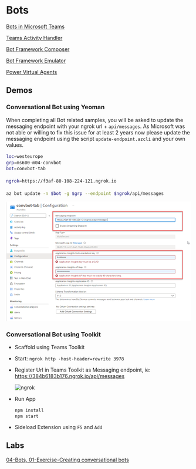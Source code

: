 # Bots

[Bots in Microsoft Teams](https://docs.microsoft.com/en-us/microsoftteams/platform/bots/what-are-bots)

[Teams Activity Handler](https://docs.microsoft.com/en-us/microsoftteams/platform/bots/bot-basics?tabs=csharp)

[Bot Framework Composer](https://docs.microsoft.com/en-us/composer/introduction)

[Bot Framework Emulator](https://github.com/Microsoft/BotFramework-Emulator/releases)

[Power Virtual Agents](https://docs.microsoft.com/en-us/power-virtual-agents/fundamentals-what-is-power-virtual-agents)

## Demos

### Conversational Bot using Yeoman

When completing all Bot related samples, you will be asked to update the messaging endpoint with your ngrok url + `api/messages`. As Microsoft was not able or willing to fix this issue for at least 2 years now please update the messaging endpoint using the script `update-endpoint.azcli` and your own values. 

```bash
loc=westeurope
grp=ms600-m04-convbot
bot=convbot-tab

ngrok=https://f3af-80-108-224-121.ngrok.io

az bot update -n $bot -g $grp --endpoint $ngrok/api/messages
```

![ai-bug.png](_images/ai-bug.png)

### Conversational Bot using Toolkit

-   Scaffold using Teams Toolkit
-   Start: `ngrok http -host-header=rewrite 3978`
-   Register Url in Teams Toolkit as Messaging endpoint, ie: https://384b6183b176.ngrok.io/api/messages

    ![ngrok](_images/ngrok.png)

-   Run App

    ```
    npm install
    npm start
    ```

-   Sideload Extension using `F5` and `Add`

## Labs

[04-Bots, 01-Exercise-Creating conversational bots](../../../Labs/4-Teams/04-Bots/01-Exercise-Creating%20conversational%20bots.md)
